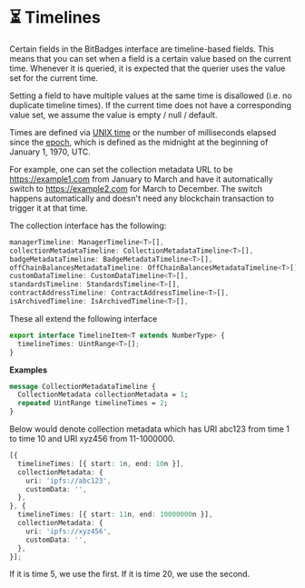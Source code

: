 # ⏳ Timelines

Certain fields in the BitBadges interface are timeline-based fields. This means that you can set when a field is a certain value based on the current time. Whenever it is queried, it is expected that the querier uses the value set for the current time.

Setting a field to have multiple values at the same time is disallowed (i.e. no duplicate timeline times). If the current time does not have a corresponding value set, we assume the value is empty / null / default.

Times are defined via [UNIX time](https://developer.mozilla.org/en-US/docs/Glossary/Unix\_time) or the number of milliseconds elapsed since the [epoch](https://developer.mozilla.org/en-US/docs/Web/JavaScript/Reference/Global\_Objects/Date#the\_epoch\_timestamps\_and\_invalid\_date), which is defined as the midnight at the beginning of January 1, 1970, UTC.

For example, one can set the collection metadata URL to be https://example1.com from January to March and have it automatically switch to https://example2.com for March to December. The switch happens automatically and doesn't need any blockchain transaction to trigger it at that time.

The collection interface has the following:

```typescript
managerTimeline: ManagerTimeline<T>[],
collectionMetadataTimeline: CollectionMetadataTimeline<T>[],
badgeMetadataTimeline: BadgeMetadataTimeline<T>[],
offChainBalancesMetadataTimeline: OffChainBalancesMetadataTimeline<T>[],
customDataTimeline: CustomDataTimeline<T>[],
standardsTimeline: StandardsTimeline<T>[],
contractAddressTimeline: ContractAddressTimeline<T>[],
isArchivedTimeline: IsArchivedTimeline<T>[],
```

These all extend the following interface&#x20;

```typescript
export interface TimelineItem<T extends NumberType> {
  timelineTimes: UintRange<T>[];
}
```

**Examples**

```protobuf
message CollectionMetadataTimeline {
  CollectionMetadata collectionMetadata = 1;
  repeated UintRange timelineTimes = 2;
}
```

Below would denote collection metadata which has URI abc123 from time 1 to time 10 and URI xyz456 from 11-1000000.

```typescript
[{
  timelineTimes: [{ start: 1n, end: 10n }],
  collectionMetadata: {
    uri: 'ipfs://abc123',
    customData: '',
  },
}, {
  timelineTimes: [{ start: 11n, end: 10000000n }],
  collectionMetadata: {
    uri: 'ipfs://xyz456',
    customData: '',
  },
}];
```

If it is time 5, we use the first. If it is time 20, we use the second.
